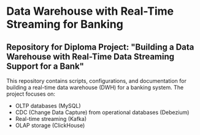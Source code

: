 # Data Warehouse with Real-Time Streaming for Banking
## Repository for Diploma Project: "Building a Data Warehouse with Real-Time Data Streaming Support for a Bank"

This repository contains scripts, configurations, and documentation for building a real-time data warehouse (DWH) for a banking system. The project focuses on:
  
  - OLTP databases (MySQL)
  - CDC (Change Data Capture) from operational databases (Debezium)
  - Real-time streaming (Kafka)
  - OLAP storage (ClickHouse)
